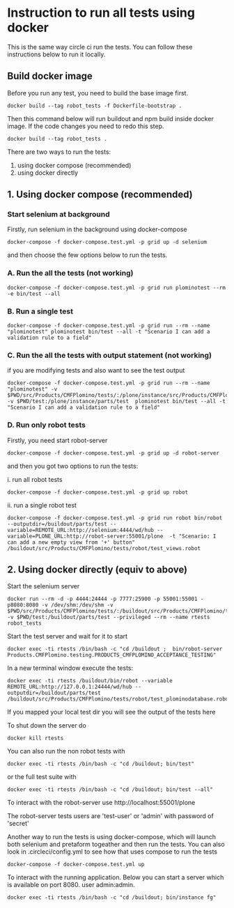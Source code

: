 
# Instruction to run all tests using docker

This is the same way circle ci run the tests.
You can follow these instructions below to run it locally.

## Build docker image

Before you run any test, you need to build the base image first.

```
docker build --tag robot_tests -f Dockerfile-bootstrap .
```

Then this command below will run buildout and npm build inside docker image.
If the code changes you need to redo this step.

```
docker build --tag robot_tests .
```

There are two ways to run the tests:

1. using docker compose (recommended)
2. using docker directly

## 1. Using docker compose (recommended)

### Start selenium at background

Firstly, run selenium in the background using docker-compose

```
docker-compose -f docker-compose.test.yml -p grid up -d selenium
```

and then choose the few options below to run the tests.

### A. Run the all the tests (not working)

```
docker-compose -f docker-compose.test.yml -p grid run plominotest --rm -e bin/test --all
```

### B. Run a single test

```
docker-compose -f docker-compose.test.yml -p grid run --rm --name "plominotest" plominotest bin/test --all -t "Scenario I can add a validation rule to a field"
```

### C. Run the all the tests with output statement (not working)

if you are modifying tests and also want to see the test output

```
docker-compose -f docker-compose.test.yml -p grid run --rm --name "plominotest" -v $PWD/src/Products/CMFPlomino/tests/:/plone/instance/src/Products/CMFPlomino/tests -v $PWD/test:/plone/instance/parts/test  plominotest bin/test --all -t "Scenario I can add a validation rule to a field"
```

### D. Run only robot tests

Firstly, you need start robot-server

```
docker-compose -f docker-compose.test.yml -p grid up -d robot-server
```

and then you got two options to run the tests:

i. run all robot tests

```
docker-compose -f docker-compose.test.yml -p grid up robot
```

ii. run a single robot test

```
docker-compose -f docker-compose.test.yml -p grid run robot bin/robot --outputdir=/buildout/parts/test --variable=REMOTE_URL:http://selenium:4444/wd/hub --variable=PLONE_URL:http://robot-server:55001/plone  -t "Scenario: I can add a new empty view from '+' button" /buildout/src/Products/CMFPlomino/tests/robot/test_views.robot
```

## 2. Using docker directly (equiv to above)

Start the selenium server

```
docker run --rm -d -p 4444:24444 -p 7777:25900 -p 55001:55001 -p8080:8080 -v /dev/shm:/dev/shm -v $PWD/src/Products/CMFPlomino/tests/:/buildout/src/Products/CMFPlomino/tests -v $PWD/test:/buildout/parts/test --privileged --rm --name rtests robot_tests
```

Start the test server and wait for it to start

```
docker exec -ti rtests /bin/bash -c "cd /buildout ;  bin/robot-server Products.CMFPlomino.testing.PRODUCTS_CMFPLOMINO_ACCEPTANCE_TESTING"
```

In a new terminal window execute the tests:

```
docker exec -ti rtests /buildout/bin/robot --variable REMOTE_URL:http://127.0.0.1:24444/wd/hub --outputdir=/buildout/parts/test /buildout/src/Products/CMFPlomino/tests/robot/test_plominodatabase.robot
```

If you mapped your local test dir you will see the output of the tests here

To shut down the server do

```
docker kill rtests
```

You can also run the non robot tests with

```
docker exec -ti rtests /bin/bash -c "cd /buildout; bin/test"
```

or the full test suite with

```
docker exec -ti rtests /bin/bash -c "cd /buildout; bin/test --all"
```

To interact with the robot-server use http://localhost:55001/plone

The robot-server tests users are 'test-user' or 'admin' with password of 'secret'

Another way to run the tests is using docker-compose, which will launch both selenium and pretaform togeather and then run
the tests. You can also look in .circleci/config.yml to see how that uses compose to run the tests

```
docker-compose -f docker-compose.test.yml up
```

To interact with the running application. Below you can start a server which is available on port 8080. user admin:admin.

```
docker exec -ti rtests /bin/bash -c "cd /buildout; bin/instance fg"
```
